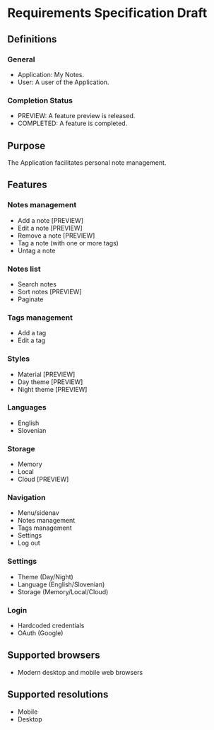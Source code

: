 # Requirements Specification Draft


## Definitions

### General
 - Application: My Notes.
 - User: A user of the Application.

### Completion Status
 - PREVIEW: A feature preview is released.
 - COMPLETED: A feature is completed.



## Purpose

The Application facilitates personal note management.



## Features

### Notes management
 - Add a note [PREVIEW]
 - Edit a note [PREVIEW]
 - Remove a note [PREVIEW]
 - Tag a note (with one or more tags)
 - Untag a note

### Notes list
 - Search notes
 - Sort notes [PREVIEW]
 - Paginate

### Tags management
 - Add a tag
 - Edit a tag

### Styles
 - Material [PREVIEW]
 - Day theme [PREVIEW]
 - Night theme [PREVIEW]

### Languages
 - English
 - Slovenian

### Storage
 - Memory
 - Local
 - Cloud [PREVIEW]

### Navigation
 - Menu/sidenav 
 - Notes management
 - Tags management
 - Settings
 - Log out

### Settings
 - Theme (Day/Night)
 - Language (English/Slovenian)
 - Storage (Memory/Local/Cloud)

### Login
  - Hardcoded credentials
  - OAuth (Google)



## Supported browsers
 - Modern desktop and mobile web browsers



## Supported resolutions
 - Mobile
 - Desktop
